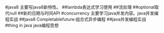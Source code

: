 #java8
  主要写java8新特性。
  ##lambda表达式学习使用
  ##流处理
  ##optional取代null
  ##新的日期与时间API
#concurrency 
  主要学习java并发内容。java并发编程实战
   ##java8 Completablefuture:组合式异步编程
   ##java并发编程实战
#thing in java
   java编程思想